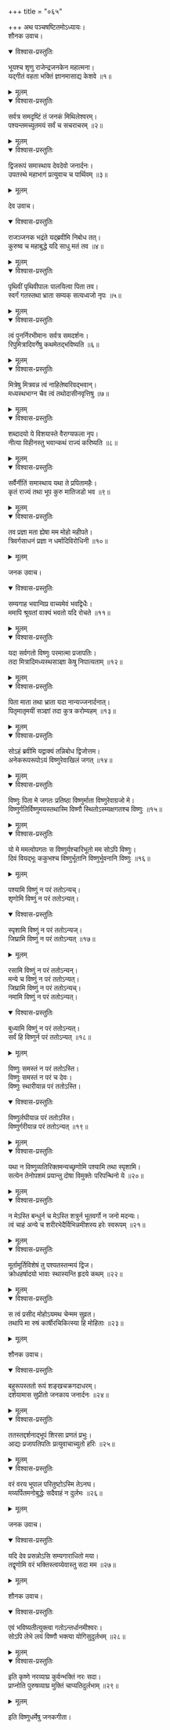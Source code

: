 +++
title = "०६५"

+++
अथ पञ्चषष्टितमोऽध्यायः।  
शौनक उवाच।  

<details open><summary>विश्वास-प्रस्तुतिः</summary>

भूयश्च शृणु राजेन्द्रजनकेन महात्मना।  
यद्गीतं वहता भक्तिं ज्ञानमासाद्य केशवे ॥१॥
</details>

<details><summary>मूलम्</summary>

भूयश्च शृणु राजेन्द्रजनकेन महात्मना।  
यद्गीतं वहता भक्तिं ज्ञानमासाद्य केशवे ॥१॥
</details>


<details open><summary>विश्वास-प्रस्तुतिः</summary>

सर्वत्र समदृष्टिं तं जनकं मिथिलेश्वरम्।  
पश्यन्तमच्युतमयं सर्वं च सचराचरम् ॥२॥
</details>

<details><summary>मूलम्</summary>

सर्वत्र समदृष्टिं तं जनकं मिथिलेश्वरम्।  
पश्यन्तमच्युतमयं सर्वं च सचराचरम् ॥२॥
</details>


<details open><summary>विश्वास-प्रस्तुतिः</summary>

द्विजरूपं समास्थाय देवदेवो जनार्दनः।  
उपतस्थे महाभागं प्रत्युवाच च पार्थिवम् ॥३॥
</details>

<details><summary>मूलम्</summary>

द्विजरूपं समास्थाय देवदेवो जनार्दनः।  
उपतस्थे महाभागं प्रत्युवाच च पार्थिवम् ॥३॥
</details>

देव उवाच।  

<details open><summary>विश्वास-प्रस्तुतिः</summary>

राजञ्जनक भद्रंते यद्ब्रवीमि निबोध तत्।  
कुरुष्व च महाबुद्धे यदि साधु मतं तव ॥४॥
</details>

<details><summary>मूलम्</summary>

राजञ्जनक भद्रंते यद्ब्रवीमि निबोध तत्।  
कुरुष्व च महाबुद्धे यदि साधु मतं तव ॥४॥
</details>


<details open><summary>विश्वास-प्रस्तुतिः</summary>

पृथिवीं पृथिवीपालः पालयित्वा पिता तव।  
स्वर्गं गतस्तथा भ्राता सम्यक् सत्यध्वजो नृपः ॥५॥
</details>

<details><summary>मूलम्</summary>

पृथिवीं पृथिवीपालः पालयित्वा पिता तव।  
स्वर्गं गतस्तथा भ्राता सम्यक् सत्यध्वजो नृपः ॥५॥
</details>


<details open><summary>विश्वास-प्रस्तुतिः</summary>

त्वं पुनर्निरभीमानः सर्वत्र समदर्शनः।  
रिपुमित्रादिवर्गेषु कथमेतद्भविष्यति ॥६॥
</details>

<details><summary>मूलम्</summary>

त्वं पुनर्निरभीमानः सर्वत्र समदर्शनः।  
रिपुमित्रादिवर्गेषु कथमेतद्भविष्यति ॥६॥
</details>


<details open><summary>विश्वास-प्रस्तुतिः</summary>

मित्रेषु मित्रवन्न त्वं नाहितेष्वरिवद्भवान्।  
मध्यस्थभाग्न चैव त्वं तथोदासीनवृत्तिषु ॥७॥
</details>

<details><summary>मूलम्</summary>

मित्रेषु मित्रवन्न त्वं नाहितेष्वरिवद्भवान्।  
मध्यस्थभाग्न चैव त्वं तथोदासीनवृत्तिषु ॥७॥
</details>


<details open><summary>विश्वास-प्रस्तुतिः</summary>

शब्दादयो ये विशयास्ते वैराग्यफला नृप।  
नीत्या विहीनस्तु भवान्कथं राज्यं करिष्यति ॥८॥
</details>

<details><summary>मूलम्</summary>

शब्दादयो ये विशयास्ते वैराग्यफला नृप।  
नीत्या विहीनस्तु भवान्कथं राज्यं करिष्यति ॥८॥
</details>


<details open><summary>विश्वास-प्रस्तुतिः</summary>

सर्वैर्नीतिं समास्थाय यथा ते प्रपितामहैः।  
कृतं राज्यं तथा भूप कुरु मातिजडो भव ॥९॥
</details>

<details><summary>मूलम्</summary>

सर्वैर्नीतिं समास्थाय यथा ते प्रपितामहैः।  
कृतं राज्यं तथा भूप कुरु मातिजडो भव ॥९॥
</details>


<details open><summary>विश्वास-प्रस्तुतिः</summary>

तव प्रज्ञा मता ह्येषा मम मोहो महीपते।  
त्रिवर्गसाधनं प्रज्ञा न धर्मादिविरोधिनी ॥१०॥
</details>

<details><summary>मूलम्</summary>

तव प्रज्ञा मता ह्येषा मम मोहो महीपते।  
त्रिवर्गसाधनं प्रज्ञा न धर्मादिविरोधिनी ॥१०॥
</details>

जनक उवाच।  

<details open><summary>विश्वास-प्रस्तुतिः</summary>

सम्यगाह भवान्विप्र वाच्यमेवं भवद्विधैः।  
ममापि श्रूयतां वाक्यं भवतो यदि रोचते ॥११॥
</details>

<details><summary>मूलम्</summary>

सम्यगाह भवान्विप्र वाच्यमेवं भवद्विधैः।  
ममापि श्रूयतां वाक्यं भवतो यदि रोचते ॥११॥
</details>


<details open><summary>विश्वास-प्रस्तुतिः</summary>

यदा सर्वगतो विष्णुः परमात्मा प्रजापतिः।  
तदा मित्रादिमध्यस्थसञ्ज्ञा केषु निपात्यताम् ॥१२॥
</details>

<details><summary>मूलम्</summary>

यदा सर्वगतो विष्णुः परमात्मा प्रजापतिः।  
तदा मित्रादिमध्यस्थसञ्ज्ञा केषु निपात्यताम् ॥१२॥
</details>


<details open><summary>विश्वास-प्रस्तुतिः</summary>

पिता माता तथा भ्राता यदा नान्यज्जनार्दनात्।  
पितृमातृमयीं सञ्ज्ञां तदा कुत्र करोम्यहम् ॥१३॥
</details>

<details><summary>मूलम्</summary>

पिता माता तथा भ्राता यदा नान्यज्जनार्दनात्।  
पितृमातृमयीं सञ्ज्ञां तदा कुत्र करोम्यहम् ॥१३॥
</details>


<details open><summary>विश्वास-प्रस्तुतिः</summary>

सोऽहं ब्रवीमि यद्वाक्यं तन्निबोध द्विजोत्तम।  
अनेकरूपरूपोऽयं विष्णुरेवाखिलं जगत् ॥१४॥
</details>

<details><summary>मूलम्</summary>

सोऽहं ब्रवीमि यद्वाक्यं तन्निबोध द्विजोत्तम।  
अनेकरूपरूपोऽयं विष्णुरेवाखिलं जगत् ॥१४॥
</details>


<details open><summary>विश्वास-प्रस्तुतिः</summary>

विष्णुः पिता मे जगतः प्रतिष्ठा विष्णुर्माता विष्णुरेवाग्रजो मे।  
विष्णुर्गतिर्विष्णुमयस्तथास्मि विष्णौ स्थितोऽस्म्यक्षगतश्च विष्णुः ॥१५॥
</details>

<details><summary>मूलम्</summary>

विष्णुः पिता मे जगतः प्रतिष्ठा विष्णुर्माता विष्णुरेवाग्रजो मे।  
विष्णुर्गतिर्विष्णुमयस्तथास्मि विष्णौ स्थितोऽस्म्यक्षगतश्च विष्णुः ॥१५॥
</details>


<details open><summary>विश्वास-प्रस्तुतिः</summary>

यो मे ममत्वोपगतः स विष्णुर्यश्चारिभूतो मम सोऽपि विष्णुः।  
दिवं वियद्भूः ककुभश्च विष्णुर्भूतानि विष्णुर्भुवनानि विष्णुः ॥१६॥
</details>

<details><summary>मूलम्</summary>

यो मे ममत्वोपगतः स विष्णुर्यश्चारिभूतो मम सोऽपि विष्णुः।  
दिवं वियद्भूः ककुभश्च विष्णुर्भूतानि विष्णुर्भुवनानि विष्णुः ॥१६॥
</details>

पश्यामि विष्णुं न परं ततोऽन्यच्।  
शृणोमि विष्णुं न परं ततोऽन्यत्।  

<details open><summary>विश्वास-प्रस्तुतिः</summary>

स्पृशामि विष्णुं न परं ततोऽन्यज्।  
जिघ्रामि विष्णुं न परं ततोऽन्यत् ॥१७॥
</details>

<details><summary>मूलम्</summary>

स्पृशामि विष्णुं न परं ततोऽन्यज्।  
जिघ्रामि विष्णुं न परं ततोऽन्यत् ॥१७॥
</details>

रसामि विष्णुं न परं ततोऽन्यन्।  
मन्ये च विष्णुं न परं ततोऽन्यत्।  
जिघ्रामि विष्णुं न परं ततोऽन्यच्।  
नमामि विष्णुं न परं ततोऽन्यत्।  

<details open><summary>विश्वास-प्रस्तुतिः</summary>

बुध्यामि विष्णुं न परं ततोऽन्यत्।  
सर्वं हि विष्णुर्न परं ततोऽन्यत् ॥१८॥
</details>

<details><summary>मूलम्</summary>

बुध्यामि विष्णुं न परं ततोऽन्यत्।  
सर्वं हि विष्णुर्न परं ततोऽन्यत् ॥१८॥
</details>

विष्णुः समस्तं न परं ततोऽस्ति।  
विष्णुः समस्तं न परं च देवः।  
विष्णुः स्थारीयान्न परं ततोऽस्ति।  

<details open><summary>विश्वास-प्रस्तुतिः</summary>

विष्णुर्लघीयान्न परं ततोऽस्ति।  
विष्णुर्गरीयान्न परं ततोऽन्यत् ॥१९॥
</details>

<details><summary>मूलम्</summary>

विष्णुर्लघीयान्न परं ततोऽस्ति।  
विष्णुर्गरीयान्न परं ततोऽन्यत् ॥१९॥
</details>


<details open><summary>विश्वास-प्रस्तुतिः</summary>

यथा न विष्णुव्यतिरिक्तमन्यच्छृणोमि पश्यामि तथा स्पृशामि।  
सत्येन तेनोपशमं प्रयान्तु दोषा विमुक्तेः परिपन्थिनो ये ॥२०॥
</details>

<details><summary>मूलम्</summary>

यथा न विष्णुव्यतिरिक्तमन्यच्छृणोमि पश्यामि तथा स्पृशामि।  
सत्येन तेनोपशमं प्रयान्तु दोषा विमुक्तेः परिपन्थिनो ये ॥२०॥
</details>


<details open><summary>विश्वास-प्रस्तुतिः</summary>

न मेऽस्ति बन्धुर्न च मेऽस्ति शत्रुर्न भूतवर्गो न जनो मदन्यः।  
त्वं चाहं अन्ये च शरीरभेदैर्विभिन्नमीशस्य हरेः स्वरूपम् ॥२१॥
</details>

<details><summary>मूलम्</summary>

न मेऽस्ति बन्धुर्न च मेऽस्ति शत्रुर्न भूतवर्गो न जनो मदन्यः।  
त्वं चाहं अन्ये च शरीरभेदैर्विभिन्नमीशस्य हरेः स्वरूपम् ॥२१॥
</details>


<details open><summary>विश्वास-प्रस्तुतिः</summary>

मूर्तामूर्तिविशेषं तु पश्यतस्तन्मयं द्विज।  
क्रोधहर्षादयो भावाः स्थास्यन्ति हृदये कथम् ॥२२॥
</details>

<details><summary>मूलम्</summary>

मूर्तामूर्तिविशेषं तु पश्यतस्तन्मयं द्विज।  
क्रोधहर्षादयो भावाः स्थास्यन्ति हृदये कथम् ॥२२॥
</details>


<details open><summary>विश्वास-प्रस्तुतिः</summary>

स त्वं प्रसीद मोहोऽयमथ चेन्मम सुव्रत।  
तथापि मा रुषं कार्षीरचिकित्स्या हि मोहिताः ॥२३॥
</details>

<details><summary>मूलम्</summary>

स त्वं प्रसीद मोहोऽयमथ चेन्मम सुव्रत।  
तथापि मा रुषं कार्षीरचिकित्स्या हि मोहिताः ॥२३॥
</details>

शौनक उवाच।  

<details open><summary>विश्वास-प्रस्तुतिः</summary>

बहुरूपस्ततो रूपं शङ्खचक्रगदाधरम्।  
दर्शयामास सुप्रीतो जनकाय जनार्दनः ॥२४॥
</details>

<details><summary>मूलम्</summary>

बहुरूपस्ततो रूपं शङ्खचक्रगदाधरम्।  
दर्शयामास सुप्रीतो जनकाय जनार्दनः ॥२४॥
</details>


<details open><summary>विश्वास-प्रस्तुतिः</summary>

ततस्तद्दर्शनाद्भूपं शिरसा प्रणतं प्रभुः।  
आद्यः प्रजापतिपतिः प्रत्युवाचाच्युतो हरिः ॥२५॥
</details>

<details><summary>मूलम्</summary>

ततस्तद्दर्शनाद्भूपं शिरसा प्रणतं प्रभुः।  
आद्यः प्रजापतिपतिः प्रत्युवाचाच्युतो हरिः ॥२५॥
</details>


<details open><summary>विश्वास-प्रस्तुतिः</summary>

वरं वरय भूपाल परितुष्टोऽस्मि तेऽनघ।  
मय्यर्पितमनोबुद्धेः सदैवाहं न दुर्लभः ॥२६॥
</details>

<details><summary>मूलम्</summary>

वरं वरय भूपाल परितुष्टोऽस्मि तेऽनघ।  
मय्यर्पितमनोबुद्धेः सदैवाहं न दुर्लभः ॥२६॥
</details>

जनक उवाच।  

<details open><summary>विश्वास-प्रस्तुतिः</summary>

यदि देव प्रसन्नोऽसि सम्यगाराधितो मया।  
तद्वृणोमि वरं भक्तिस्त्वय्येवास्तु सदा मम ॥२७॥
</details>

<details><summary>मूलम्</summary>

यदि देव प्रसन्नोऽसि सम्यगाराधितो मया।  
तद्वृणोमि वरं भक्तिस्त्वय्येवास्तु सदा मम ॥२७॥
</details>

शौनक उवाच।  

<details open><summary>विश्वास-प्रस्तुतिः</summary>

एवं भविष्यतीत्युक्त्वा गतोऽन्तर्धानमीश्वरः।  
सोऽपि लेभे लयं विष्णौ भक्त्या योगिसुदुर्लभम् ॥२८॥
</details>

<details><summary>मूलम्</summary>

एवं भविष्यतीत्युक्त्वा गतोऽन्तर्धानमीश्वरः।  
सोऽपि लेभे लयं विष्णौ भक्त्या योगिसुदुर्लभम् ॥२८॥
</details>


<details open><summary>विश्वास-प्रस्तुतिः</summary>

इति कृष्णे नरव्याघ्र कुर्वन्भक्तिं नरः सदा।  
प्राप्नोति पुरुषव्याघ्र मुक्तिं चाप्यतिदुर्लभाम् ॥२९॥
</details>

<details><summary>मूलम्</summary>

इति कृष्णे नरव्याघ्र कुर्वन्भक्तिं नरः सदा।  
प्राप्नोति पुरुषव्याघ्र मुक्तिं चाप्यतिदुर्लभाम् ॥२९॥
</details>

इति विष्णुधर्मेषु जनकगीता।  
